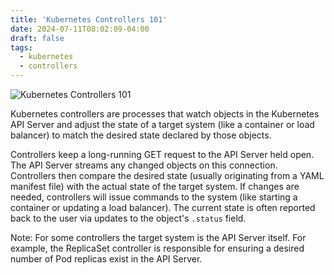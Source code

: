 ```yaml
---
title: 'Kubernetes Controllers 101'
date: 2024-07-11T08:02:09-04:00
draft: false
tags:
  - kubernetes
  - controllers
---
```


![Kubernetes Controllers 101](/images/kubernetes-controllers-101.png)

Kubernetes controllers are processes that watch objects in the Kubernetes API Server and adjust the state of a target system (like a container or load balancer) to match the desired state declared by those objects.

Controllers keep a long-running GET request to the API Server held open. The API Server streams any changed objects on this connection. Controllers then compare the desired state (usually originating from a YAML manifest file) with the actual state of the target system. If changes are needed, controllers will issue commands to the system (like starting a container or updating a load balancer). The current state is often reported back to the user via updates to the object's `.status` field.

Note: For some controllers the target system is the API Server itself. For example, the ReplicaSet controller is responsible for ensuring a desired number of Pod replicas exist in the API Server.
